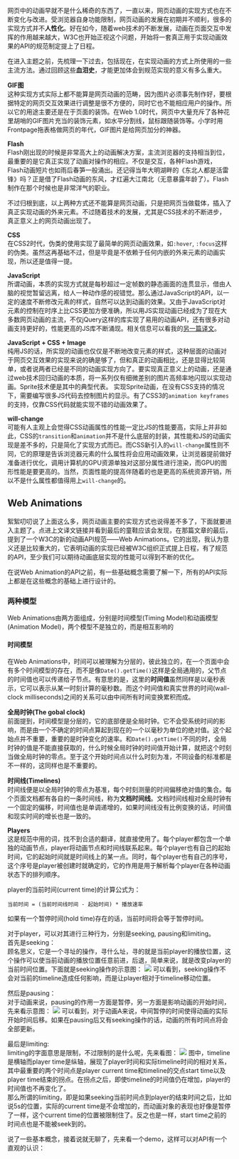 网页中的动画早就不是什么稀奇的东西了，一直以来，网页动画的实现方式也在不断变化与改进。受浏览器自身功能限制，网页动画的发展在初期并不顺利，很多的实现方式并不**人性化**。好在如今，随着web技术的不断发展，动画在页面交互中发挥的作用越来越大，W3C也开始正视这个问题，开始将一套真正用于实现动画效果的API的规范制定提上了日程。

在进入主题之前，先梳理一下过去，包括现在，在实现动画的方式上所使用的一些主流方法。通过回顾这些**血泪史**，才能更加体会到规范实现的意义有多么重大。

**GIF图**  
这种实现方式实际上都不能算是网页动画的范畴，因为图片必须事先制作好，要根据特定的网页交互效果进行调整是很不方便的，同时它也不能相应用户的操作。所以它的用途主要还是在于页面的装饰。在Web 1.0时代，网页中大量充斥了各种花里胡哨的GIF图片充当的装饰元素，如水平分割线，鼠标跟随装饰等。小学时用Frontpage拖表格做网页的年代，GIF图片是给网页加分的神器。

**Flash**  
Flash刚出现的时候是非常高大上的动画解决方案，主流浏览器的支持相当到位，最重要的是它真正实现了动画对操作的相应。不仅是交互，各种Flash游戏，Flash动画短片也如雨后春笋一般涌出。还记得当年大明湖畔的《东北人都是活雷锋》吗？正是借了Flash动画的东风，才红遍大江南北（无意暴露年龄了）。Flash制作在那个时候也是非常洋气的职业。

不过归根到底，以上两种方式还不能算是网页动画，只是把网页当做载体，插入了真正实现动画的外来元素。不过随着技术的发展，尤其是CSS技术的不断进步，真正意义上的网页动画出现了。

**CSS**  
在CSS2时代，伪类的使用实现了最简单的网页动画效果，如`:hover`, `:focus`这样的伪类。虽然这再基础不过，但是毕竟是不依赖于任何内嵌的外来元素的动画实现，所以还是值得一提。

**JavaScript**  
所谓动画，本质的实现方式就是每秒超过一定帧数的静态画面的连贯显示，借由人脑的视觉暂留远离，给人一种动作感的视错觉。那么通过JavaScript的API，以一定的速度不断修改元素的样式，自然可以达到动画的效果。又由于JavaScript对元素的控制在时序上比CSS更加方便准确，所以用JS实现动画已经成为了现在大多数网页动画的主流，不仅jQuery这样的库实现了易用的动画API，还有很多对动画支持更好的，性能更高的JS库不断涌现。相关信息可以看我的[另一篇译文](https://github.com/classicemi/blog/issues/3)。

**JavaScript + CSS + Image**  
纯用JS的话，所实现的动画也仅仅是不断地改变元素的样式，这种层面的动画对于网页交互效果的实现来说的确是够了，但和真正的动画相比，还是显得比较简单，或者说两者已经是不同的动画实现方向了。要实现真正意义上的动画，还是通过web技术回归动画的本质，将一系列仅有细微差别的图片高频率地闪现以实现动画。Sprite技术便是其中的典型代表。
实现Sprite动画，在没有CSS支持的情况下，需要编写很多JS代码去控制图片的显示。有了CSS3的`animation keyframes`的支持，仅靠CSS代码就能实现不错的动画效果了。

**will-change**  
可能有人主观上会觉得CSS动画属性的性能一定比JS的性能要高，实际上并非如此，CSS的`transition`和`animation`并不是什么底层的封装，其性能和JS的动画实现是差不多的，只是简化了实现方式而已。而CSS新引入的`will-change`属性则不同，它的原理是告诉浏览器元素的什么属性将会应用动画效果，让浏览器提前做好准备进行优化，调用计算机的GPU资源单独对这部分属性进行渲染，而GPU的图形性能是要更高的。当然，页面性能的提高伴随着的也是更高的系统资源开销，所以不是什么属性都值得用上`will-change`的。

## Web Animations
絮絮叨叨说了上面这么多，网页动画主要的实现方式也说得差不多了，下面就要进入主题了。点进上文译文链接并看到最后的童鞋应该会发现，在那篇文章的最后，提到了一个W3C的新的动画API规范——Web Animations。它的出现，我认为意义还是比较重大的，它表明动画的实现已经被W3C组织正式提上日程，有了规范的API，至少我们可以期待动画底层实现的性能可以得到不断的优化。

在说Web Animation的API之前，有一些基础概念需要了解一下，所有的API实际上都是在这些概念的基础上进行设计的。

### 两种模型
Web Animations由两方面组成，分别是时间模型(Timing Model)和动画模型(Animation Model)，两个模型不是独立的，而是相互影响的

#### 时间模型
在Web Animations中，时间可以被理解为分层的，彼此独立的，在一个页面中会有多个时间模型的存在，而不是像`Date().getTime()`这样是全局通用的，父节点的时间值也可以传递给子节点。有意思的是，这里的**时间值**虽然同样是以毫秒表示，它可以表示从某一时刻计算的毫秒数。而这个时间值和真实世界的时间(wall-clock milliseconds)之间的关系可以由中间所有时间变换累积而成。

**全局时钟(The gobal clock)**  
前面提到，时间模型是分层的，它的底部便是全局时钟。它不会受系统时间的影响，而是由一个不确定的时间点算起到现在的一个以毫秒为单位的绝对值。这个起始点并不重要，重要的是时钟变化的速率。和`Date().getTime()`不同的时，全局时钟的值是不能直接获取的，什么时候全局时钟的时间值开始计算，就把这个时刻当做全局时钟的零点。至于这个开始时间点以什么时刻为准，不同设备的标准都是不一样的，这同样也是不重要的。

**时间线(Timelines)**  
时间线便是以全局时钟的零点为基准，每个时刻测量的时间偏移绝对值的集合。每个页面文档都有各自的一条时间线，称为**文档时间线**。文档时间线相对全局时钟有一个固定的偏移，时间值也是单调递增的，如果时间线没有比例变换的话，时间值和现实时间的增长也是一致的。

**Players**  
这是规范中用的词，找不到合适的翻译，就直接使用了。每个player都包含一个单独的动画节点，player将动画节点和时间线联系起来。每个player也有自己的起始时间，它的起始时间就是时间线上的某一点。同时，每个player也有自己的序号，这个序号是player被创建时就确定的，它的作用是用于解析每个player在各种动画状态下的排列顺序。

player的当前时间(current time)的计算公式为：
```
当前时间 = (当前时间线时间 - 起始时间) * 播放速率
```
如果有一个暂停时间(hold time)存在的话，当前时间将会等于暂停时间。  

对于player，可以对其进行三种行为，分别是seeking, pausing和limiting。  
首先是seeking：  
顾名思义，它是一个寻址的操作，寻什么址，寻的就是当前player的播放位置，这个操作可以使当前动画的播放位置任意前进，后退，简单来说，就是改变player的当前时间位置。下面就是seeking操作的示意图：
![](images/web-animations/seeking.png)
可以看到，seeking操作不会对当前的timeline造成任何影响，而是让player相对于timeline移动位置。  

然后是pausing：  
对于动画来说，pausing的作用一方面是暂停，另一方面是影响动画的开始时间，先来看示意图：
![](images/web-animations/pausing.png)
可以看到，对于动画A来说，中间暂停的时间使得动画的实际开始时间后移。如果在pausing后又有seeking操作的话，动画的所有时间点将会全部更新。

最后是limiting:  
limiting的字面意思是限制，不过限制的是什么呢，先来看图：
![](images/web-animations/limiting.png)
图中，timeline是横轴而player time是纵轴，展现了player时间和实际timeline时间的相对关系，其中最重要的两个时间点是player current time和timeline的交点start time以及player time结束的拐点。在拐点之后，即使timeline的时间值仍在增加，player的时间值也不再变化了。  
那么所谓的limiting，即是如果seeking当前时间点到player的结束时间之后，比如说5s的位置，实际的current time是不会增加的，而动画对象的表现也好像是暂停了一样，这个current time的位置被限制住了。反之也是一样，start time之前的时间点也是不能被seek到的。

说了一些基本概念，接着说就无聊了，先来看一个demo，这样可以对API有一个直观的认识：

